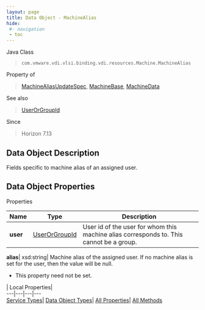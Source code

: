 ```yaml
---
layout: page
title: Data Object - MachineAlias
hide:
 #- navigation
 - toc
---
```






Java Class  
> `com.vmware.vdi.vlsi.binding.vdi.resources.Machine.MachineAlias`

Property of  
> [MachineAliasUpdateSpec](vdi.resources.Machine.MachineAliasUpdateSpec.md#field_detail), [MachineBase](vdi.resources.Machine.MachineBase.md#field_detail), [MachineData](vdi.resources.Machine.MachineData.md#field_detail)

See also  
> [UserOrGroupId](vdi.entity.UserOrGroupId.md)

Since  
> Horizon 7.13


## Data Object Description 

Fields specific to machine alias of an assigned user. 

## Data Object Properties

Properties

Name |  Type |  Description   
---|---|---  
**user**| [UserOrGroupId](vdi.entity.UserOrGroupId.md)|  User id of the user for whom this machine alias corresponds to. This cannot be a group.   
  
**alias**|  xsd:string|  Machine alias of the assigned user. If no machine alias is set for the user, then the value will be null.   


* This property need not be set.

  
  
  
 | Local Properties|   
---|---|---|---  
[Service Types](index-mo_types.md)| [Data Object Types](index-do_types.md)| [All Properties](index-properties.md)| [All Methods](index-methods.md)  
  
  

